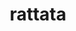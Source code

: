 ---
id: 19
title: rattata
types: [normal]
image: https://raw.githubusercontent.com/PokeAPI/sprites/master/sprites/pokemon/19.png
---